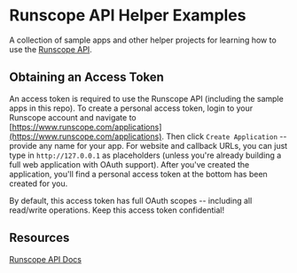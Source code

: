 Runscope API Helper Examples
============
A collection of sample apps and other helper projects for 
learning how to use the [Runscope API](https://www.runscope.com/docs/api).

Obtaining an Access Token
------------
An access token is required to use the Runscope API (including the 
sample apps in this repo). To create a personal access token,
login to your Runscope account and navigate to [https://www.runscope.com/applications](https://www.runscope.com/applications).
Then click ```Create Application``` -- provide any name for your app. 
For website and callback URLs, you can just type in ```http://127.0.0.1```
as placeholders (unless you're already building a full web application with
OAuth support). After you've created the application, you'll find a 
personal access token at the bottom has been created for you.

By default, this access token has full OAuth scopes -- including all
read/write operations. Keep this access token 
confidential!

Resources
------------
[Runscope API Docs](https://www.runscope.com/docs/api)

